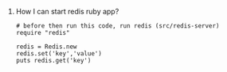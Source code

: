 1.  How I can start redis ruby app?
  
        # before then run this code, run redis (src/redis-server)
        require "redis"

        redis = Redis.new
        redis.set('key','value')
        puts redis.get('key')
